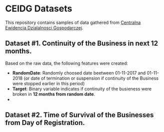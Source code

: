 # CEIDG Datasets

This repository contains samples of data gathered from [Centralna Ewidencja Dzialalnosci Gospodarczej](https://prod.ceidg.gov.pl/CEIDG/CEIDG.Public.UI/Search.aspx).


## Dataset #1. Continuity of the Business in next 12 months.

Based on the raw data, the following features were created:
- **RandomDate**: Randomly choosed date beetween 01-11-2017 and 01-11-2018 (or date of termination or suspension if continuity of the Business were stopped earlier in this period)
- **Target**: Binary variable indicates if continuity of the busieness were broken in **12 months from random date**. 
- 

## Dataset #2. Time of Survival of the Businesses from Day of Registration.


